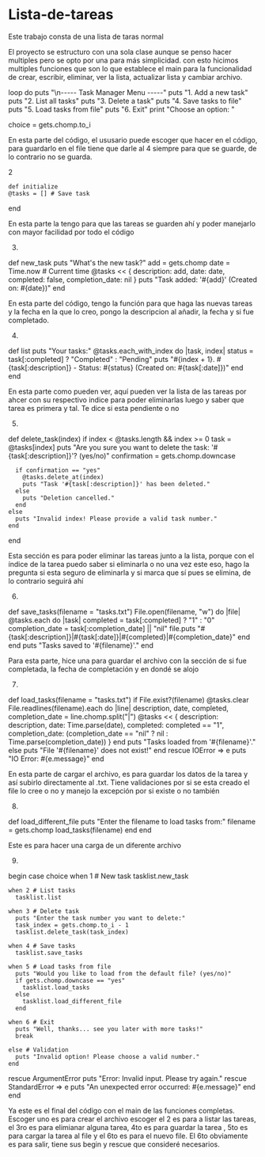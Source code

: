 # Lista-de-tareas
Este trabajo consta de una lista de taras normal


El proyecto se estructuro con una sola clase aunque se penso hacer multiples pero se opto por una para más simplicidad.
con esto hicimos multiples funciones que son lo que establece el main para la funcionalidad de crear, escribir, eliminar, ver la lista,
actualizar lista y cambiar archivo. 

loop do
  puts "\n----- Task Manager Menu -----"
  puts "1. Add a new task"
  puts "2. List all tasks"
  puts "3. Delete a task"
  puts "4. Save tasks to file"
  puts "5. Load tasks from file"
  puts "6. Exit"
  print "Choose an option: "

  choice = gets.chomp.to_i


  En esta parte del código, el ususario puede escoger que hacer en el código, para guardarlo en el file
  tiene que darle al 4 siempre para que se guarde, de lo contrario no se guarda.


2

    def initialize
    @tasks = [] # Save task
  end


En esta parte la tengo para que las tareas se guarden ahí y poder manejarlo con mayor facilidad por todo el código



3.


  def new_task
    puts "What's the new task?"
    add = gets.chomp
    date = Time.now  # Current time
    @tasks << { description: add, date: date, completed: false, completion_date: nil }
    puts "Task added: '#{add}' (Created on: #{date})"
  end



En esta parte del código, tengo la función para que haga las nuevas tareas y la fecha en la que lo creo,
pongo la descripcion al añadir, la fecha y si fue completado.


4.

 def list
    puts "Your tasks:"
    @tasks.each_with_index do |task, index|
      status = task[:completed] ? "Completed" : "Pending"
      puts "#{index + 1}. #{task[:description]} - Status: #{status} (Created on: #{task[:date]})"
    end
  end


En esta parte como pueden ver, aquí pueden ver la lista de las tareas por ahcer con su respectivo indice para poder
eliminarlas luego y saber que tarea es primera y tal. Te dice si esta pendiente o no


5.


 def delete_task(index)
    if index < @tasks.length && index >= 0 
      task = @tasks[index]
      puts "Are you sure you want to delete the task: '#{task[:description]}'? (yes/no)"
      confirmation = gets.chomp.downcase

      if confirmation == "yes"
        @tasks.delete_at(index)
        puts "Task '#{task[:description]}' has been deleted."
      else
        puts "Deletion cancelled."
      end
    else
      puts "Invalid index! Please provide a valid task number."
    end
  end


Esta sección es para poder eliminar las tareas junto a la lista, porque con el índice de la tarea puedo saber si eliminarla o no
una vez este eso, hago la pregunta si esta seguro de eliminarla y si marca que sí pues se elimina, de lo contrario seguirá ahí



6.


  def save_tasks(filename = "tasks.txt")
    File.open(filename, "w") do |file|
      @tasks.each do |task|
        completed = task[:completed] ? "1" : "0"
        completion_date = task[:completion_date] || "nil"
        file.puts "#{task[:description]}|#{task[:date]}|#{completed}|#{completion_date}"
      end
    end
    puts "Tasks saved to '#{filename}'."
  end


Para esta parte, hice una para guardar el archivo con la sección de si fue completada, la fecha de completación
y en dondé se alojo



7.


  def load_tasks(filename = "tasks.txt")
    if File.exist?(filename)
      @tasks.clear 
      File.readlines(filename).each do |line|
        description, date, completed, completion_date = line.chomp.split("|")
        @tasks << {
          description: description,
          date: Time.parse(date),
          completed: completed == "1",
          completion_date: (completion_date == "nil" ? nil : Time.parse(completion_date))
        }
      end
      puts "Tasks loaded from '#{filename}'."
    else
      puts "File '#{filename}' does not exist!"
    end
  rescue IOError => e
    puts "IO Error: #{e.message}"
  end


En esta parte de cargar el archivo, es para guardar los datos de la tarea y así subirlo
directamente al .txt. Tiene validaciones por si se esta creado el file lo cree o no y manejo la excepción por si existe o no también


8.

 def load_different_file
    puts "Enter the filename to load tasks from:"
    filename = gets.chomp
    load_tasks(filename)
  end
end


Este es para hacer una carga de un diferente archivo 


9.



  begin
    case choice
    when 1  # New task
      tasklist.new_task

    when 2 # List tasks
      tasklist.list

    when 3 # Delete task
      puts "Enter the task number you want to delete:"
      task_index = gets.chomp.to_i - 1
      tasklist.delete_task(task_index)

    when 4 # Save tasks
      tasklist.save_tasks

    when 5 # Load tasks from file
      puts "Would you like to load from the default file? (yes/no)"
      if gets.chomp.downcase == "yes"
        tasklist.load_tasks
      else
        tasklist.load_different_file
      end

    when 6 # Exit
      puts "Well, thanks... see you later with more tasks!"
      break
      
    else # Validation
      puts "Invalid option! Please choose a valid number."
    end
  rescue ArgumentError
    puts "Error: Invalid input. Please try again."
  rescue StandardError => e
    puts "An unexpected error occurred: #{e.message}"
  end
end


Ya este es el final del código con el main de las funciones completas. Escoger uno es para crear el archivo
escoger el 2 es para a listar las tareas, el 3ro es para elimianar alguna tarea, 4to es para guardar la tarea
, 5to es para cargar la tarea al file y el 6to es para el nuevo file. El 6to obviamente es para salir, tiene sus begin y rescue que
consideré necesarios.